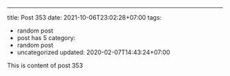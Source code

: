---
title: Post 353
date: 2021-10-06T23:02:28+07:00
tags:
  - random post
  - post has 5
category:
  - random post
  - uncategorized
updated: 2020-02-07T14:43:24+07:00

This is content of post 353